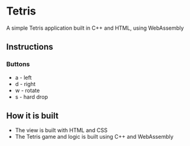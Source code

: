 # Tetris
A simple Tetris application built in C++ and HTML, using WebAssembly

## Instructions
### Buttons
- a - left
- d - right
- w - rotate
- s - hard drop

## How it is built
- The view is built with HTML and CSS
- The Tetris game and logic is built using C++ and WebAssembly